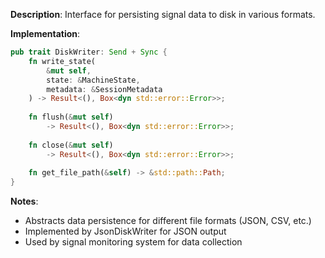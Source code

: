 **Description**: Interface for persisting signal data to disk in various formats.

**Implementation**: 
```rust
pub trait DiskWriter: Send + Sync {
    fn write_state(
        &mut self, 
        state: &MachineState, 
        metadata: &SessionMetadata
    ) -> Result<(), Box<dyn std::error::Error>>;
    
    fn flush(&mut self) 
        -> Result<(), Box<dyn std::error::Error>>;
    
    fn close(&mut self) 
        -> Result<(), Box<dyn std::error::Error>>;
    
    fn get_file_path(&self) -> &std::path::Path;
}
```

**Notes**: 
- Abstracts data persistence for different file formats (JSON, CSV, etc.)
- Implemented by JsonDiskWriter for JSON output
- Used by signal monitoring system for data collection